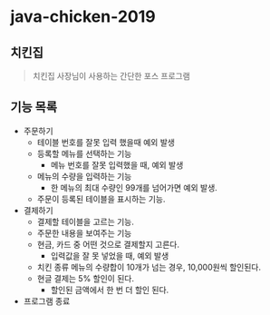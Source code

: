 # java-chicken-2019

## 치킨집
> 치킨집 사장님이 사용하는 간단한 포스 프로그램

## 기능 목록
- 주문하기
	- 테이블 번호를 잘못 입력 했을때 예외 발생
	- 등록할 메뉴를 선택하는 기능
		- 메뉴 번호를 잘못 입력했을 때, 예외 발생
	- 메뉴의 수량을 입력하는 기능
		- 한 메뉴의 최대 수량인 99개를 넘어가면 예외 발생.
	- 주문이 등록된 테이블을 표시하는 기능.
- 결제하기
	- 결제할 테이블을 고르는 기능.
	- 주문한 내용을 보여주는 기능
	- 현금, 카드 중 어떤 것으로 결제할지 고른다.
		- 입력값을 잘 못 넣었을 때, 예외 발생
	- 치킨 종류 메뉴의 수량합이 10개가 넘는 경우, 10,000원씩 할인된다.
	- 현글 결제는 5% 할인이 된다.
		- 할인된 금액에서 한 번 더 할인 된다.
- 프로그램 종료